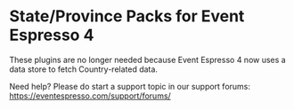 # State/Province Packs for Event Espresso 4

These plugins are no longer needed because Event Espresso 4 now uses a data store to fetch Country-related data.

Need help? Please do start a support topic in our support forums: https://eventespresso.com/support/forums/
